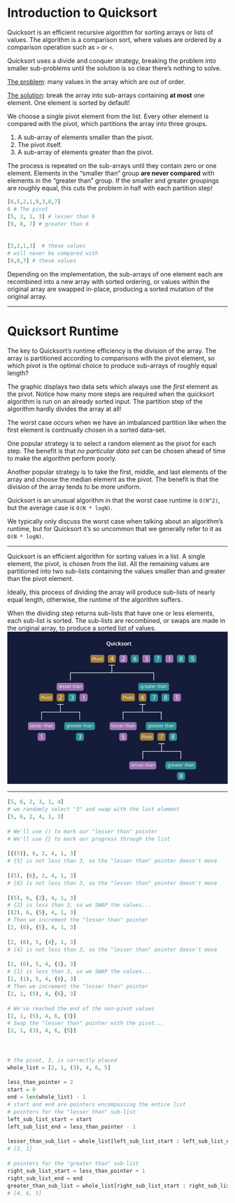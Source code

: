 # Introduction to Quicksort
Quicksort is an efficient recursive algorithm for sorting arrays or lists of
values. The algorithm is a comparison sort, where values are ordered by a 
comparison operation such as `>` or `<`.

Quicksort uses a divide and conquer strategy, breaking the problem into smaller sub-problems until the solution is so clear there’s nothing to solve.

<u>The problem</u>: many values in the array which are out of order.

<u>The solution</u>: break the array into sub-arrays containing **at most** 
one element. One element is sorted by default!

We choose a single pivot element from the list. Every other element is 
compared with the pivot, which partitions the array into three groups.

1. A sub-array of elements smaller than the pivot.
2. The pivot itself.
3. A sub-array of elements greater than the pivot.

The process is repeated on the sub-arrays until they contain zero or one 
element. Elements in the “smaller than” group **are never compared** with 
elements in the “greater than” group. If the smaller and greater groupings 
are roughly equal, this cuts the problem in half with each partition step!

```python
[6,5,2,1,9,3,8,7]
6 # The pivot
[5, 2, 1, 3] # lesser than 6
[9, 8, 7] # greater than 6
 
 
[5,2,1,3]  # these values
# will never be compared with 
[9,8,7] # these values
```

Depending on the implementation, the sub-arrays of one element each are
recombined into a new array with sorted ordering, or values within the 
original array are swapped in-place, producing a sorted mutation of the 
original array.

---

# Quicksort Runtime
The key to Quicksort’s runtime efficiency is the division of the array. 
The array is partitioned according to comparisons with the pivot element, 
so which pivot is the optimal choice to produce sub-arrays of roughly equal 
length?

The graphic displays two data sets which always use the _first_ element as
the pivot. Notice how many more steps are required when the quicksort 
algorithm is run on an already sorted input. The partition step of the 
algorithm hardly divides the array at all!

The worst case occurs when we have an imbalanced partition like when the 
first element is continually chosen in a sorted data-set.

One popular strategy is to select a random element as the pivot for each 
step. The benefit is that _no particular data set_ can be chosen ahead of 
time to make the algorithm perform poorly.

Another popular strategy is to take the first, middle, and last elements 
of the array and choose the median element as the pivot. The benefit is 
that the division of the array tends to be more uniform.

Quicksort is an unusual algorithm in that the worst case runtime is `O(N^2)`, 
but the average case is `O(N * logN)`.

We typically only discuss the worst case when talking about an algorithm’s 
runtime, but for Quicksort it’s so uncommon that we generally refer 
to it as `O(N * logN)`.


---
Quicksort is an efficient algorithm for sorting values in a list. A single element, the pivot, is chosen from the list. All the remaining values are partitioned into two sub-lists containing the values smaller than and greater than the pivot element.

Ideally, this process of dividing the array will produce sub-lists of nearly equal length, otherwise, the runtime of the algorithm suffers.

When the dividing step returns sub-lists that have one or less elements, each sub-list is sorted. The sub-lists are recombined, or swaps are made in the original array, to produce a sorted list of values.
![img_4.png](img_4.png)

---

```python
[5, 6, 2, 3, 1, 4]
# we randomly select "3" and swap with the last element
[5, 6, 2, 4, 1, 3]
 
# We'll use () to mark our "lesser than" pointer
# We'll use {} to mark our progress through the list
 
[{(5)}, 6, 2, 4, 1, 3]
# {5} is not less than 3, so the "lesser than" pointer doesn't move
 
[(5), {6}, 2, 4, 1, 3]
# {6} is not less than 3, so the "lesser than" pointer doesn't move
 
[(5), 6, {2}, 4, 1, 3]
# {2} is less than 3, so we SWAP the values...
[(2), 6, {5}, 4, 1, 3]
# Then we increment the "lesser than" pointer
[2, (6), {5}, 4, 1, 3]
 
[2, (6), 5, {4}, 1, 3]
# {4} is not less than 3, so the "lesser than" pointer doesn't move
 
[2, (6), 5, 4, {1}, 3]
# {1} is less than 3, so we SWAP the values...
[2, (1), 5, 4, {6}, 3]
# Then we increment the "lesser than" pointer
[2, 1, (5), 4, {6}, 3]
 
# We've reached the end of the non-pivot values
[2, 1, (5), 4, 6, {3}]
# Swap the "lesser than" pointer with the pivot...
[2, 1, (3), 4, 6, {5}]



# the pivot, 3, is correctly placed
whole_list = [2, 1, (3), 4, 6, 5]
 
less_than_pointer = 2
start = 0
end = len(whole_list) - 1
# start and end are pointers encompassing the entire list
# pointers for the "lesser than" sub-list
left_sub_list_start = start
left_sub_list_end = less_than_pointer - 1
 
lesser_than_sub_list = whole_list[left_sub_list_start : left_sub_list_end]
# [2, 1]
 
# pointers for the "greater than" sub-list
right_sub_list_start = less_than_pointer + 1
right_sub_list_end = end
greater_than_sub_list = whole_list[right_sub_list_start : right_sub_list_end]
# [4, 6, 5]
```